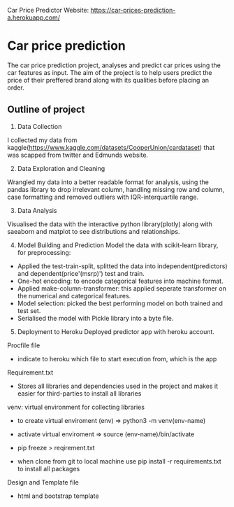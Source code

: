 

Car Price Predictor Website: https://car-prices-prediction-a.herokuapp.com/

# **Car price prediction**
The car price prediction project, analyses and predict car prices using the car features as input. The aim of the project is to help users predict the price of their preffered brand along with its qualities before placing an order.

## Outline of project
1. Data Collection

I collected my data from kaggle(https://www.kaggle.com/datasets/CooperUnion/cardataset) that was scapped from twitter and Edmunds website.

2. Data Exploration and Cleaning

Wrangled my data into a better readable format for analysis, using the pandas library to drop irrelevant column, handling missing row and column, case formatting and removed outliers with IQR-interquartile range.

3. Data Analysis

Visualised the data with the interactive python library(plotly) along with saeaborn and matplot to see distributions and relationships.

4. Model Building and Prediction
Model the data with scikit-learn library, for preprocessing:
* Applied the test-train-split, splitted the data into independent(predictors) and dependent(price'(msrp)') test and train.
* One-hot encoding: to encode categorical features into machine format.
* Applied make-column-transformer: this applied seperate transformer on the numerical and categorical features.
* Model selection: picked the best performing model on both trained and test set.
* Serialised the model with Pickle library into a byte file.

5. Deployment to Heroku
Deployed predictor app with heroku account.


Procfile file
* indicate to heroku which file to start execution from, which is the app

Requirement.txt
* Stores all libraries and dependencies used in the project and makes it easier for third-parties to install all libraries

venv: virtual environment for collecting libraries
* to create virtual enviroment (env) => python3 -m venv(env-name)

* activate virtual enviroment => source (env-name)/bin/activate

* pip freeze > reqirement.txt

* when clone from git to local machine use pip install -r requirements.txt to install all packages

 Design and Template file
 * html and bootstrap template


